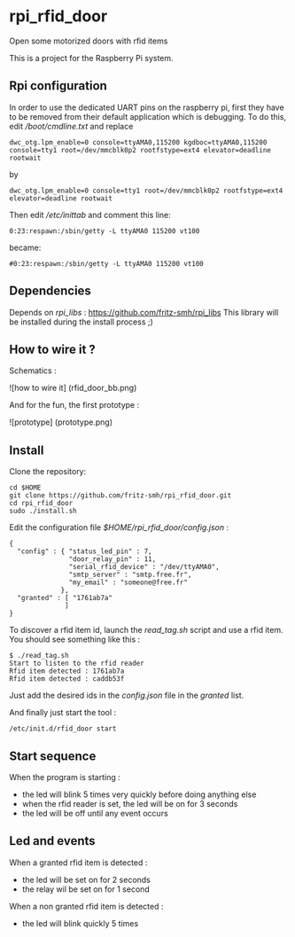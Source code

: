 rpi_rfid_door
=============

Open some motorized doors with rfid items

This is a project for the Raspberry Pi system.



Rpi configuration
-----------------

In order to use the dedicated UART pins on the raspberry pi, first they have to be removed from their default application which is debugging.
To do this, edit */boot/cmdline.txt* and replace 

    dwc_otg.lpm_enable=0 console=ttyAMA0,115200 kgdboc=ttyAMA0,115200 console=tty1 root=/dev/mmcblk0p2 rootfstype=ext4 elevator=deadline rootwait 

by 

    dwc_otg.lpm_enable=0 console=tty1 root=/dev/mmcblk0p2 rootfstype=ext4 elevator=deadline rootwait 

Then edit */etc/inittab* and comment this line: 

    0:23:respawn:/sbin/getty -L ttyAMA0 115200 vt100

became: 

    #0:23:respawn:/sbin/getty -L ttyAMA0 115200 vt100



Dependencies
------------

Depends on *rpi_libs* : https://github.com/fritz-smh/rpi_libs
This library will be installed during the install process ;)


How to wire it ?
----------------

Schematics :

![how to wire it] (rfid_door_bb.png)

And for the fun, the first prototype :

![prototype] (prototype.png)


Install
-------

Clone the repository:

    cd $HOME
    git clone https://github.com/fritz-smh/rpi_rfid_door.git
    cd rpi_rfid_door
    sudo ./install.sh

Edit the configuration file *$HOME/rpi_rfid_door/config.json* :

    {
      "config" : { "status_led_pin" : 7,
                   "door_relay_pin" : 11,
                   "serial_rfid_device" : "/dev/ttyAMA0",
                   "smtp_server" : "smtp.free.fr",
                   "my_email" : "someone@free.fr"
                 },
      "granted" : [ "1761ab7a"
                  ]
    }

To discover a rfid item id, launch the *read_tag.sh* script and use a rfid item. You should see something like this :

    $ ./read_tag.sh 
    Start to listen to the rfid reader
    Rfid item detected : 1761ab7a
    Rfid item detected : caddb53f

Just add the desired ids in the *config.json* file in the *granted* list.


And finally just start the tool :

    /etc/init.d/rfid_door start

Start sequence
--------------

When the program is starting :
* the led will blink 5 times very quickly before doing anything else
* when the rfid reader is set, the led will be on for 3 seconds
* the led will be off until any event occurs

Led and events
--------------

When a granted rfid item is detected :
* the led will be set on for 2 seconds
* the relay wil be set on for 1 second

When a non granted rfid item is detected :
* the led will blink quickly 5 times
